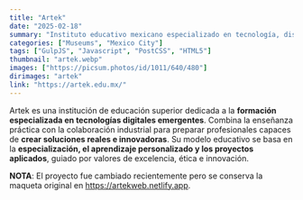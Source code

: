 ```yaml
---
title: "Artek"
date: "2025-02-18"
summary: "Instituto educativo mexicano especializado en tecnología, diseño y áreas creativas digitales."
categories: ["Museums", "Mexico City"]
tags: ["GulpJS", "Javascript", "PostCSS", "HTML5"]
thumbnail: "artek.webp"
images: ["https://picsum.photos/id/1011/640/480"]
dirimages: "artek"
link: "https://artek.edu.mx/"
---
```


Artek es una institución de educación superior dedicada a la **formación especializada
en tecnologías digitales emergentes**. Combina la enseñanza práctica con la colaboración
industrial para preparar profesionales capaces de **crear soluciones reales e innovadoras**.
Su modelo educativo se basa en la **especialización, el aprendizaje personalizado
y los proyectos aplicados**, guiado por valores de excelencia, ética e innovación.

**NOTA**: El proyecto fue cambiado recientemente pero se conserva la maqueta original
en <https://artekweb.netlify.app>.
